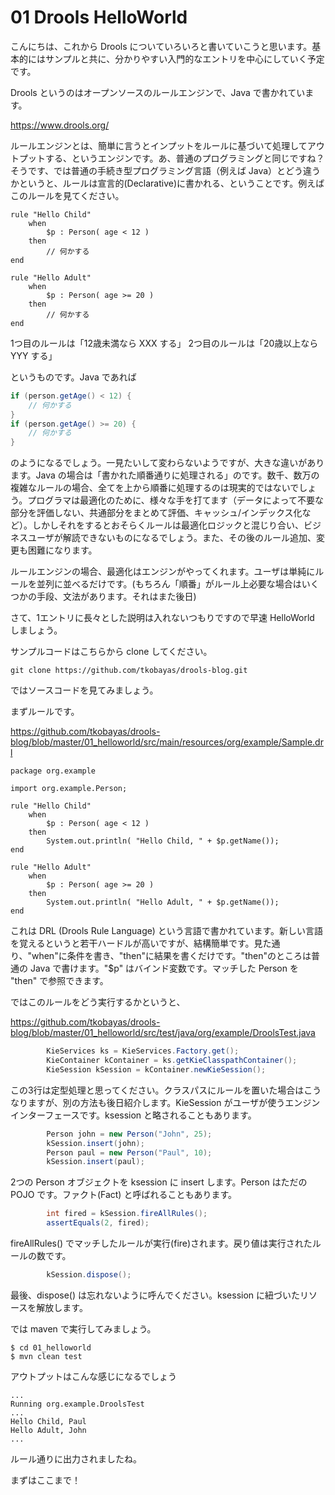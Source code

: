 # 01 Drools HelloWorld
こんにちは、これから Drools についていろいろと書いていこうと思います。基本的にはサンプルと共に、分かりやすい入門的なエントリを中心にしていく予定です。

Drools というのはオープンソースのルールエンジンで、Java で書かれています。

https://www.drools.org/

ルールエンジンとは、簡単に言うとインプットをルールに基づいて処理してアウトプットする、というエンジンです。あ、普通のプログラミングと同じですね？そうです、では普通の手続き型プログラミング言語（例えば Java）とどう違うかというと、ルールは宣言的(Declarative)に書かれる、ということです。例えばこのルールを見てください。

```
rule "Hello Child"
    when
        $p : Person( age < 12 )
    then
        // 何かする
end

rule "Hello Adult"
    when
        $p : Person( age >= 20 )
    then
        // 何かする
end
```

1つ目のルールは「12歳未満なら XXX する」
2つ目のルールは「20歳以上なら YYY する」

というものです。Java であれば

```java
if (person.getAge() < 12) {
    // 何かする
}
if (person.getAge() >= 20) {
    // 何かする
}
```

のようになるでしょう。一見たいして変わらないようですが、大きな違いがあります。Java の場合は「書かれた順番通りに処理される」のです。数千、数万の複雑なルールの場合、全てを上から順番に処理するのは現実的ではないでしょう。プログラマは最適化のために、様々な手を打てます（データによって不要な部分を評価しない、共通部分をまとめて評価、キャッシュ/インデックス化など）。しかしそれをするとおそらくルールは最適化ロジックと混じり合い、ビジネスユーザが解読できないものになるでしょう。また、その後のルール追加、変更も困難になります。

ルールエンジンの場合、最適化はエンジンがやってくれます。ユーザは単純にルールを並列に並べるだけです。(もちろん「順番」がルール上必要な場合はいくつかの手段、文法があります。それはまた後日)

さて、1エントリに長々とした説明は入れないつもりですので早速 HelloWorld しましょう。

サンプルコードはこちらから clone してください。

```
git clone https://github.com/tkobayas/drools-blog.git
```

ではソースコードを見てみましょう。

まずルールです。

https://github.com/tkobayas/drools-blog/blob/master/01_helloworld/src/main/resources/org/example/Sample.drl
```
package org.example
 
import org.example.Person;

rule "Hello Child"
    when
        $p : Person( age < 12 )
    then
        System.out.println( "Hello Child, " + $p.getName());
end

rule "Hello Adult"
    when
        $p : Person( age >= 20 )
    then
        System.out.println( "Hello Adult, " + $p.getName());
end
```
これは DRL (Drools Rule Language) という言語で書かれています。新しい言語を覚えるというと若干ハードルが高いですが、結構簡単です。見た通り、"when"に条件を書き、"then"に結果を書くだけです。"then"のところは普通の Java で書けます。"$p" はバインド変数です。マッチした Person を "then" で参照できます。

ではこのルールをどう実行するかというと、

https://github.com/tkobayas/drools-blog/blob/master/01_helloworld/src/test/java/org/example/DroolsTest.java

```java
        KieServices ks = KieServices.Factory.get();
        KieContainer kContainer = ks.getKieClasspathContainer();
        KieSession kSession = kContainer.newKieSession();
```

この3行は定型処理と思ってください。クラスパスにルールを置いた場合はこうなりますが、別の方法も後日紹介します。KieSession がユーザが使うエンジンインターフェースです。ksession と略されることもあります。

```java
        Person john = new Person("John", 25);
        kSession.insert(john);
        Person paul = new Person("Paul", 10);
        kSession.insert(paul);
```

2つの Person オブジェクトを ksession に insert します。Person はただの POJO です。ファクト(Fact) と呼ばれることもあります。

```java
        int fired = kSession.fireAllRules();
        assertEquals(2, fired);
```
fireAllRules() でマッチしたルールが実行(fire)されます。戻り値は実行されたルールの数です。

```java
        kSession.dispose();
```

最後、dispose() は忘れないように呼んでください。ksession に紐づいたリソースを解放します。

では maven で実行してみましょう。

```
$ cd 01_helloworld
$ mvn clean test
```

アウトプットはこんな感じになるでしょう

```
...
Running org.example.DroolsTest
...
Hello Child, Paul
Hello Adult, John
...
```

ルール通りに出力されましたね。

まずはここまで！
